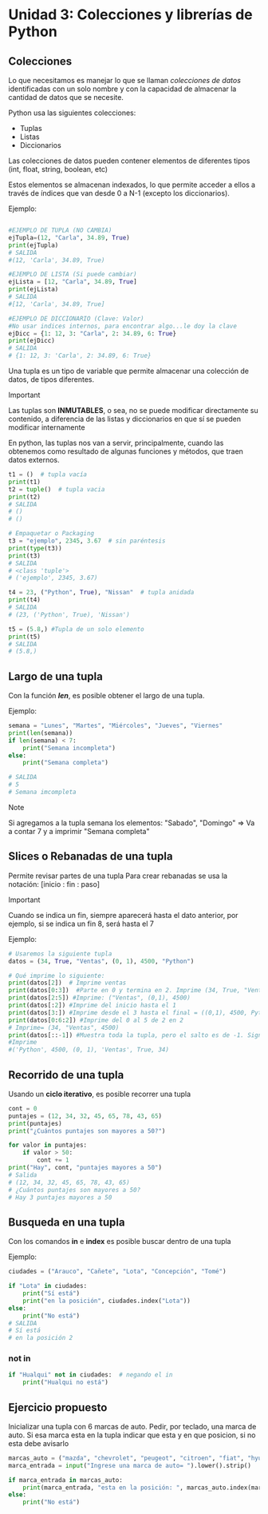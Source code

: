 # Unidad 3: Colecciones y librerías de Python

## Colecciones

Lo que necesitamos es manejar lo que se llaman _colecciones de datos_ identificadas con un solo nombre y con la capacidad de almacenar la cantidad de datos que se necesite.

Python usa las siguientes colecciones:

- Tuplas
- Listas
- Diccionarios

Las colecciones de datos pueden contener elementos de diferentes tipos (int, float, string, boolean, etc)

Estos elementos se almacenan indexados, lo que permite acceder a ellos a través de índices que van desde 0 a N-1 (excepto los diccionarios).

Ejemplo:

```python

#EJEMPLO DE TUPLA (NO CAMBIA)
ejTupla=(12, "Carla", 34.89, True)
print(ejTupla)
# SALIDA
#(12, 'Carla', 34.89, True)

#EJEMPLO DE LISTA (Si puede cambiar)
ejLista = [12, "Carla", 34.89, True]
print(ejLista)
# SALIDA
#[12, 'Carla', 34.89, True]

#EJEMPLO DE DICCIONARIO (Clave: Valor)
#No usar indices internos, para encontrar algo...le doy la clave
ejDicc = {1: 12, 3: "Carla", 2: 34.89, 6: True}
print(ejDicc)
# SALIDA
# {1: 12, 3: 'Carla', 2: 34.89, 6: True}

```

Una tupla es un tipo de variable que permite almacenar una colección de datos, de tipos diferentes.

> [!IMPORTANT]
> Las tuplas son **INMUTABLES**, o sea, no se puede modificar directamente su contenido, a diferencia de las listas y diccionarios en que sí se pueden modificar internamente

En python, las tuplas nos van a servir, principalmente, cuando las obtenemos como resultado de algunas funciones y métodos, que traen datos externos.

```python
t1 = ()  # tupla vacía
print(t1)
t2 = tuple()  # tupla vacia
print(t2)
# SALIDA
# ()
# ()

# Empaquetar o Packaging
t3 = "ejemplo", 2345, 3.67  # sin paréntesis
print(type(t3))
print(t3)
# SALIDA
# <class 'tuple'>
# ('ejemplo', 2345, 3.67)

t4 = 23, ("Python", True), "Nissan"  # tupla anidada
print(t4)
# SALIDA
# (23, ('Python', True), 'Nissan')

t5 = (5.8,) #Tupla de un solo elemento
print(t5)
# SALIDA
# (5.8,)

```

## Largo de una tupla

Con la función **_len_**, es posible obtener el largo de una tupla.

Ejemplo:

```python
semana = "Lunes", "Martes", "Miércoles", "Jueves", "Viernes"
print(len(semana))
if len(semana) < 7:
    print("Semana incompleta")
else:
    print("Semana completa")

# SALIDA
# 5
# Semana imcompleta
```

> [!NOTE]
> Si agregamos a la tupla semana los elementos: "Sabado", "Domingo" => Va a contar 7 y a imprimir "Semana completa"

## Slices o Rebanadas de una tupla

Permite revisar partes de una tupla
Para crear rebanadas se usa la notación:
[inicio : fin : paso]

> [!IMPORTANT]
> Cuando se indica un fin, siempre aparecerá hasta el dato anterior, por ejemplo, si se indica un fin 8, será hasta el 7

Ejemplo:

```python
# Usaremos la siguiente tupla
datos = (34, True, "Ventas", (0, 1), 4500, "Python")

# Qué imprime lo siguiente:
print(datos[2])  # Imprime ventas
print(datos[0:3])  #Parte en 0 y termina en 2. Imprime (34, True, "Ventas")
print(datos[2:5]) #Imprime: ("Ventas", (0,1), 4500)
print(datos[:2]) #Imprime del inicio hasta el 1
print(datos[3:]) #Imprime desde el 3 hasta el final = ((0,1), 4500, Python)
print(datos[0:6:2]) #Imprime del 0 al 5 de 2 en 2
# Imprime= (34, "Ventas", 4500)
print(datos[::-1]) #Muestra toda la tupla, pero el salto es de -1. Significa que va al reves, de derecha a izquierda
#Imprime
#('Python', 4500, (0, 1), 'Ventas', True, 34)

```

## Recorrido de una tupla

Usando un **ciclo iterativo**, es posible recorrer una tupla

```python
cont = 0
puntajes = (12, 34, 32, 45, 65, 78, 43, 65)
print(puntajes)
print("¿Cuántos puntajes son mayores a 50?")

for valor in puntajes:
    if valor > 50:
        cont += 1
print("Hay", cont, "puntajes mayores a 50")
# Salida
# (12, 34, 32, 45, 65, 78, 43, 65)
# ¿Cuántos puntajes son mayores a 50?
# Hay 3 puntajes mayores a 50

```

## Busqueda en una tupla

Con los comandos **in** e **index** es posible buscar dentro de una tupla

Ejemplo:

```python
ciudades = ("Arauco", "Cañete", "Lota", "Concepción", "Tomé")

if "Lota" in ciudades:
    print("Sí está")
    print("en la posición", ciudades.index("Lota"))
else:
    print("No está")
# SALIDA
# Sí está
# en la posición 2
```

### not in

```python
if "Hualqui" not in ciudades:  # negando el in
    print("Hualqui no está")
```

## Ejercicio propuesto

Inicializar una tupla con 6 marcas de auto. Pedir, por teclado, una marca de auto. Si esa marca esta en la tupla indicar que esta y en que posicion, si no esta debe avisarlo

```python
marcas_auto = ("mazda", "chevrolet", "peugeot", "citroen", "fiat", "hyundai")
marca_entrada = input("Ingrese una marca de auto= ").lower().strip()

if marca_entrada in marcas_auto:
    print(marca_entrada, "esta en la posición: ", marcas_auto.index(marca_entrada))
else:
    print("No está")

```
